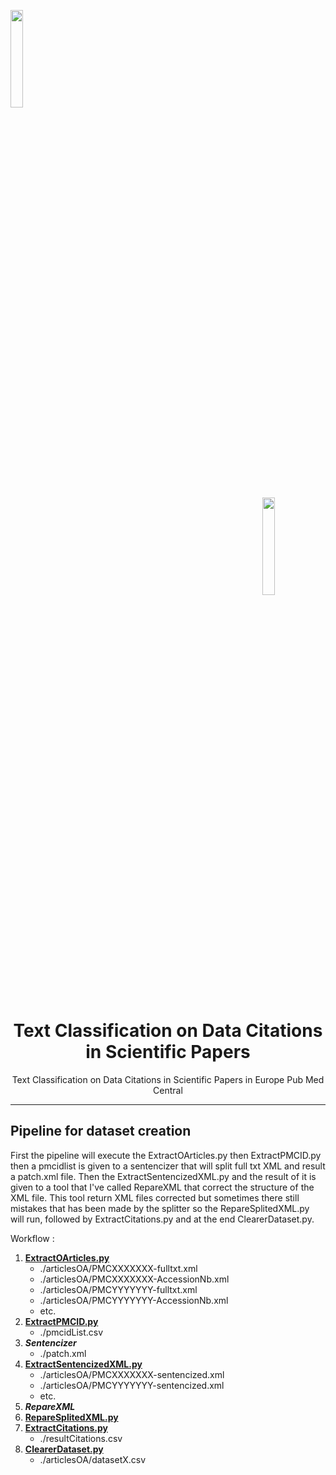 <a name="top"></a>
<div class="row">
  <div class="column">
    <img align="left" width="20%" height="20%" src="https://github.com/0AlphaZero0/Sentiment-Analysis-EuropePMC/blob/master/Logbook%20%26%20Notes/EMBL-EBI-logo.png">
  </div>
  <div class="column">
    <img align="right" width="20%" height="20%" src="https://github.com/0AlphaZero0/Sentiment-Analysis-EuropePMC/blob/master/Logbook%20%26%20Notes/europepmc.png">
  </div>
</div>
&nbsp;  &nbsp;  &nbsp;  
<h1 align="center">Text Classification on Data Citations in Scientific Papers</h1>
<p align="center">Text Classification on Data Citations in Scientific Papers in Europe Pub Med Central</p>

______________________________________________________________________

## Pipeline for dataset creation

First the pipeline will execute the ExtractOArticles.py then ExtractPMCID.py then a pmcidlist is given to a sentencizer that will split full txt XML and result a patch.xml file. Then the ExtractSentencizedXML.py and the result of it is given to a tool that I've called RepareXML that correct the structure of the XML file. This tool return XML files corrected but sometimes there still mistakes that has been made by the splitter so the RepareSplitedXML.py will run, followed by ExtractCitations.py and at the end ClearerDataset.py.

Workflow :
1. **[ExtractOArticles.py](https://github.com/0AlphaZero0/Sentiment-Analysis-Data-Citation-EuropePMC/blob/master/Pipeline%20Dataset%20Creation/1-ExtractOArticles.py)**
    * ./articlesOA/PMCXXXXXXX-fulltxt.xml
    * ./articlesOA/PMCXXXXXXX-AccessionNb.xml
    * ./articlesOA/PMCYYYYYYY-fulltxt.xml
    * ./articlesOA/PMCYYYYYYY-AccessionNb.xml
    * etc.
2. **[ExtractPMCID.py](https://github.com/0AlphaZero0/Sentiment-Analysis-Data-Citation-EuropePMC/blob/master/Pipeline%20Dataset%20Creation/2a-ExtractPMCID.py)**
    * ./pmcidList.csv
3. ***Sentencizer***
    * ./patch.xml
4. **[ExtractSentencizedXML.py](https://github.com/0AlphaZero0/Sentiment-Analysis-Data-Citation-EuropePMC/blob/master/Pipeline%20Dataset%20Creation/4-ExtractSentencizedXML.py)**
    * ./articlesOA/PMCXXXXXXX-sentencized.xml
    * ./articlesOA/PMCYYYYYYY-sentencized.xml
    * etc.
5. ***RepareXML***
6. **[RepareSplitedXML.py](https://github.com/0AlphaZero0/Sentiment-Analysis-Data-Citation-EuropePMC/blob/master/Pipeline%20Dataset%20Creation/6-RepareSplitedXML.py)**
7. **[ExtractCitations.py](https://github.com/0AlphaZero0/Sentiment-Analysis-Data-Citation-EuropePMC/blob/master/Pipeline%20Dataset%20Creation/7a-ExtractCitations.py)**
    * ./resultCitations.csv
8. **[ClearerDataset.py](https://github.com/0AlphaZero0/Sentiment-Analysis-Data-Citation-EuropePMC/blob/master/Pipeline%20Dataset%20Creation/8-ClearerDataset.py)**
    * ./articlesOA/datasetX.csv
